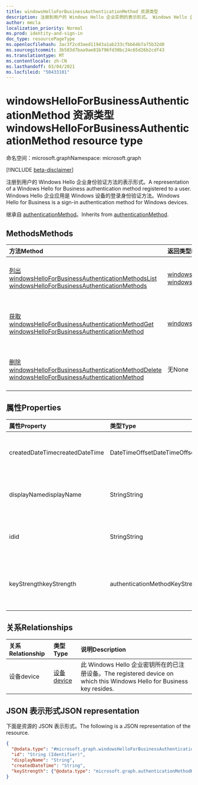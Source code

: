 ```yaml
---
title: windowsHelloForBusinessAuthenticationMethod 资源类型
description: 注册到用户的 Windows Hello 企业实例的表示形式。 Windows Hello 企业应用是一种登录身份验证方法。
author: mmcla
localization_priority: Normal
ms.prod: identity-and-sign-in
doc_type: resourcePageType
ms.openlocfilehash: 3ac3f2cd3aed11943a1ab233cfbb64b7a75b32d0
ms.sourcegitcommit: 3b583d7baa9ae81b796fd30bc24c65d26b2cdf43
ms.translationtype: MT
ms.contentlocale: zh-CN
ms.lasthandoff: 03/04/2021
ms.locfileid: "50433101"
---
```

# <a name="windowshelloforbusinessauthenticationmethod-resource-type"></a><span data-ttu-id="4e9c2-104">windowsHelloForBusinessAuthenticationMethod 资源类型</span><span class="sxs-lookup"><span data-stu-id="4e9c2-104">windowsHelloForBusinessAuthenticationMethod resource type</span></span>

<span data-ttu-id="4e9c2-105">命名空间：microsoft.graph</span><span class="sxs-lookup"><span data-stu-id="4e9c2-105">Namespace: microsoft.graph</span></span>

[!INCLUDE [beta-disclaimer](../../includes/beta-disclaimer.md)]

<span data-ttu-id="4e9c2-106">注册到用户的 Windows Hello 企业身份验证方法的表示形式。</span><span class="sxs-lookup"><span data-stu-id="4e9c2-106">A representation of a Windows Hello for Business authentication method registered to a user.</span></span> <span data-ttu-id="4e9c2-107">Windows Hello 企业应用是 Windows 设备的登录身份验证方法。</span><span class="sxs-lookup"><span data-stu-id="4e9c2-107">Windows Hello for Business is a sign-in authentication method for Windows devices.</span></span>

<span data-ttu-id="4e9c2-108">继承自 [authenticationMethod](../resources/authenticationmethod.md)。</span><span class="sxs-lookup"><span data-stu-id="4e9c2-108">Inherits from [authenticationMethod](../resources/authenticationmethod.md).</span></span>

## <a name="methods"></a><span data-ttu-id="4e9c2-109">Methods</span><span class="sxs-lookup"><span data-stu-id="4e9c2-109">Methods</span></span>
|<span data-ttu-id="4e9c2-110">方法</span><span class="sxs-lookup"><span data-stu-id="4e9c2-110">Method</span></span>|<span data-ttu-id="4e9c2-111">返回类型</span><span class="sxs-lookup"><span data-stu-id="4e9c2-111">Return type</span></span>|<span data-ttu-id="4e9c2-112">说明</span><span class="sxs-lookup"><span data-stu-id="4e9c2-112">Description</span></span>|
|:---|:---|:---|
|[<span data-ttu-id="4e9c2-113">列出 windowsHelloForBusinessAuthenticationMethods</span><span class="sxs-lookup"><span data-stu-id="4e9c2-113">List windowsHelloForBusinessAuthenticationMethods</span></span>](../api/windowshelloforbusinessauthenticationmethod-list.md)|<span data-ttu-id="4e9c2-114">[windowsHelloForBusinessAuthenticationMethod](../resources/windowshelloforbusinessauthenticationmethod.md) 集合</span><span class="sxs-lookup"><span data-stu-id="4e9c2-114">[windowsHelloForBusinessAuthenticationMethod](../resources/windowshelloforbusinessauthenticationmethod.md) collection</span></span>|<span data-ttu-id="4e9c2-115">获取 [windowsHelloForBusinessAuthenticationMethod](../resources/windowshelloforbusinessauthenticationmethod.md) 对象及其属性的列表。</span><span class="sxs-lookup"><span data-stu-id="4e9c2-115">Get a list of the [windowsHelloForBusinessAuthenticationMethod](../resources/windowshelloforbusinessauthenticationmethod.md) objects and their properties.</span></span>|
|[<span data-ttu-id="4e9c2-116">获取 windowsHelloForBusinessAuthenticationMethod</span><span class="sxs-lookup"><span data-stu-id="4e9c2-116">Get windowsHelloForBusinessAuthenticationMethod</span></span>](../api/windowshelloforbusinessauthenticationmethod-get.md)|[<span data-ttu-id="4e9c2-117">windowsHelloForBusinessAuthenticationMethod</span><span class="sxs-lookup"><span data-stu-id="4e9c2-117">windowsHelloForBusinessAuthenticationMethod</span></span>](../resources/windowshelloforbusinessauthenticationmethod.md)|<span data-ttu-id="4e9c2-118">读取 [windowsHelloForBusinessAuthenticationMethod](../resources/windowshelloforbusinessauthenticationmethod.md) 对象的属性和关系。</span><span class="sxs-lookup"><span data-stu-id="4e9c2-118">Read the properties and relationships of a [windowsHelloForBusinessAuthenticationMethod](../resources/windowshelloforbusinessauthenticationmethod.md) object.</span></span>|
|[<span data-ttu-id="4e9c2-119">删除 windowsHelloForBusinessAuthenticationMethod</span><span class="sxs-lookup"><span data-stu-id="4e9c2-119">Delete windowsHelloForBusinessAuthenticationMethod</span></span>](../api/windowshelloforbusinessauthenticationmethod-delete.md)|<span data-ttu-id="4e9c2-120">无</span><span class="sxs-lookup"><span data-stu-id="4e9c2-120">None</span></span>|<span data-ttu-id="4e9c2-121">删除 [windowsHelloForBusinessAuthenticationMethod](../resources/windowshelloforbusinessauthenticationmethod.md) 对象。</span><span class="sxs-lookup"><span data-stu-id="4e9c2-121">Deletes a [windowsHelloForBusinessAuthenticationMethod](../resources/windowshelloforbusinessauthenticationmethod.md) object.</span></span>|

## <a name="properties"></a><span data-ttu-id="4e9c2-122">属性</span><span class="sxs-lookup"><span data-stu-id="4e9c2-122">Properties</span></span>
|<span data-ttu-id="4e9c2-123">属性</span><span class="sxs-lookup"><span data-stu-id="4e9c2-123">Property</span></span>|<span data-ttu-id="4e9c2-124">类型</span><span class="sxs-lookup"><span data-stu-id="4e9c2-124">Type</span></span>|<span data-ttu-id="4e9c2-125">说明</span><span class="sxs-lookup"><span data-stu-id="4e9c2-125">Description</span></span>|
|:---|:---|:---|
|<span data-ttu-id="4e9c2-126">createdDateTime</span><span class="sxs-lookup"><span data-stu-id="4e9c2-126">createdDateTime</span></span>|<span data-ttu-id="4e9c2-127">DateTimeOffset</span><span class="sxs-lookup"><span data-stu-id="4e9c2-127">DateTimeOffset</span></span>|<span data-ttu-id="4e9c2-128">注册此 Windows Hello 企业密钥的日期和时间。</span><span class="sxs-lookup"><span data-stu-id="4e9c2-128">The date and time that this Windows Hello for Business key was registered.</span></span>|
|<span data-ttu-id="4e9c2-129">displayName</span><span class="sxs-lookup"><span data-stu-id="4e9c2-129">displayName</span></span>|<span data-ttu-id="4e9c2-130">String</span><span class="sxs-lookup"><span data-stu-id="4e9c2-130">String</span></span>|<span data-ttu-id="4e9c2-131">注册 Windows Hello 企业应用的设备的名称</span><span class="sxs-lookup"><span data-stu-id="4e9c2-131">The name of the device on which Windows Hello for Business is registered</span></span>|
|<span data-ttu-id="4e9c2-132">id</span><span class="sxs-lookup"><span data-stu-id="4e9c2-132">id</span></span>|<span data-ttu-id="4e9c2-133">String</span><span class="sxs-lookup"><span data-stu-id="4e9c2-133">String</span></span>|<span data-ttu-id="4e9c2-134">此身份验证方法的唯一标识符。</span><span class="sxs-lookup"><span data-stu-id="4e9c2-134">A unique identifier for this authentication method.</span></span> <span data-ttu-id="4e9c2-135">继承自 [authenticationMethod](../resources/authenticationmethod.md)</span><span class="sxs-lookup"><span data-stu-id="4e9c2-135">Inherited from [authenticationMethod](../resources/authenticationmethod.md)</span></span>|
|<span data-ttu-id="4e9c2-136">keyStrength</span><span class="sxs-lookup"><span data-stu-id="4e9c2-136">keyStrength</span></span>|<span data-ttu-id="4e9c2-137">authenticationMethodKeyStrength</span><span class="sxs-lookup"><span data-stu-id="4e9c2-137">authenticationMethodKeyStrength</span></span>|<span data-ttu-id="4e9c2-138">此 Windows Hello 企业密钥的关键强度。</span><span class="sxs-lookup"><span data-stu-id="4e9c2-138">Key strength of this Windows Hello for Business key.</span></span> <span data-ttu-id="4e9c2-139">可取值为：`normal`、`weak`、`unknown`。</span><span class="sxs-lookup"><span data-stu-id="4e9c2-139">Possible values are: `normal`, `weak`, `unknown`.</span></span>|

## <a name="relationships"></a><span data-ttu-id="4e9c2-140">关系</span><span class="sxs-lookup"><span data-stu-id="4e9c2-140">Relationships</span></span>
|<span data-ttu-id="4e9c2-141">关系</span><span class="sxs-lookup"><span data-stu-id="4e9c2-141">Relationship</span></span>|<span data-ttu-id="4e9c2-142">类型</span><span class="sxs-lookup"><span data-stu-id="4e9c2-142">Type</span></span>|<span data-ttu-id="4e9c2-143">说明</span><span class="sxs-lookup"><span data-stu-id="4e9c2-143">Description</span></span>|
|:---|:---|:---|
|<span data-ttu-id="4e9c2-144">设备</span><span class="sxs-lookup"><span data-stu-id="4e9c2-144">device</span></span>|[<span data-ttu-id="4e9c2-145">设备</span><span class="sxs-lookup"><span data-stu-id="4e9c2-145">device</span></span>](../resources/device.md)|<span data-ttu-id="4e9c2-146">此 Windows Hello 企业密钥所在的已注册设备。</span><span class="sxs-lookup"><span data-stu-id="4e9c2-146">The registered device on which this Windows Hello for Business key resides.</span></span>|

## <a name="json-representation"></a><span data-ttu-id="4e9c2-147">JSON 表示形式</span><span class="sxs-lookup"><span data-stu-id="4e9c2-147">JSON representation</span></span>
<span data-ttu-id="4e9c2-148">下面是资源的 JSON 表示形式。</span><span class="sxs-lookup"><span data-stu-id="4e9c2-148">The following is a JSON representation of the resource.</span></span>
<!-- {
  "blockType": "resource",
  "keyProperty": "id",
  "@odata.type": "microsoft.graph.windowsHelloForBusinessAuthenticationMethod",
  "baseType": "microsoft.graph.authenticationMethod",
  "openType": false
}
-->
``` json
{
  "@odata.type": "#microsoft.graph.windowsHelloForBusinessAuthenticationMethod",
  "id": "String (Identifier)",
  "displayName": "String",
  "createdDateTime": "String",
  "keyStrength": {"@odata.type": "microsoft.graph.authenticationMethodKeyStrength"}
}
```
